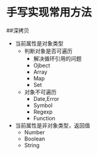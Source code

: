 # 手写实现常用方法

##深拷贝

- 当前属性是对象类型
  - 判断对象是否可遍历
    - 解决循环引用的问题
    - Ojbect
    - Array
    - Map
    - Set
  - 对象不可遍历
    - Date,Error
    - Symbol
    - Regexp
    - Function
- 当前属性是非对象类型，返回值
  - Number
  - Boolean
  - String
